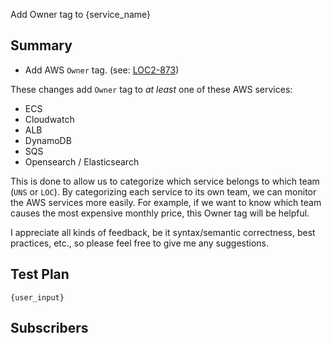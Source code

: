 Add Owner tag to {service_name}

## Summary

- Add AWS `Owner` tag. (see: [LOC2-873](https://29022131.atlassian.net/browse/LOC2-873))

These changes add `Owner` tag to *at least* one of these AWS services:
- ECS
- Cloudwatch
- ALB
- DynamoDB
- SQS
- Opensearch / Elasticsearch


This is done to allow us to categorize which service belongs to which team (`UNS` or `LOC`).
By categorizing each service to its own team, we can monitor the AWS services more easily.
For example, if we want to know which team causes the most expensive monthly price, this Owner tag will be helpful.

I appreciate all kinds of feedback, be it syntax/semantic correctness, best practices, etc., so please feel free to give me any suggestions.

<!-- 
## Dependency

- This PR depends on {referenced_pr}
So, that PR needs to be merged and be released in its own version. Only then this PR can be merged and applied.
-->


## Test Plan
```
{user_input}
```

## Subscribers
<!-- mentions who should be notified about your changes, e.g.:

- @username
- @organization/team-name

These people will get GitHub notifications after this PR is created
-->